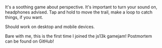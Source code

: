 It's a soothing game about perspective. It's important to turn your sound on, headphones advised. Tap and hold to move the trail, make a loop to catch things, if you want.

Should work on desktop and mobile devices. 

Bare with me, this is the first time I joined the js13k gamejam!
Postmortem can be found on GitHub!